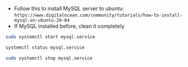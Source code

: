 - Follow this to install MySQL server to ubuntu: `https://www.digitalocean.com/community/tutorials/how-to-install-mysql-on-ubuntu-20-04`
- If MySQL installed before, clean it completely
  
```bash
sudo systemctl start mysql.service
```

```bash
systemctl status mysql.service
```

```bash
sudo systemctl stop mysql.service
```
